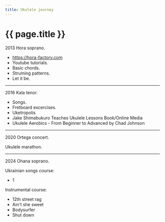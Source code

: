 ```yaml
---
title: Ukulele journey
---
```


# {{ page.title }}

2013 Hora soprano.

* https://hora-factory.com
* Youtube tutorials.
* Basic chords.
* Struming patterns.
* Let it be.

---

2016 Kala tenor.

* Songs.
* Fretboard excercises.
* Uketropolis
* Jake Shimabukuro Teaches Ukulele Lessons Book/Online Media
* Ukulele Aerobics - From Beginner to Advanced by Chad Johnson

---

2020 Ortega concert.

Ukulele marathon.

---

2024 Ohana soprano.

Ukrainian songs course:
* 1
  
Instrumental course:
* 12th street rag
* Ain't she sweet
* Bodysurfer
* Shut down
